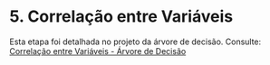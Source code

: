 # 5. Correlação entre Variáveis

Esta etapa foi detalhada no projeto da árvore de decisão. Consulte:
[Correlação entre Variáveis - Árvore de Decisão](https://snowdutra.github.io/Machine-Learning/arvore_decisao/correlacao_variaveis/)